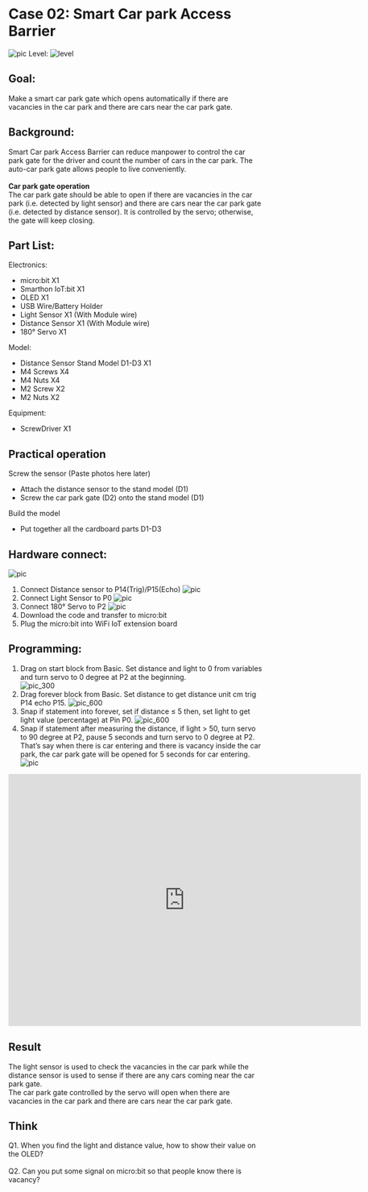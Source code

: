# Case 02: Smart Car park Access Barrier

![pic](images/Case2_01.png)
Level: ![level](images/level2.png)

## Goal:
Make a smart car park gate which opens automatically if there are vacancies in the car park and there are cars near the car park gate.

## Background:

Smart Car park Access Barrier can reduce manpower to control the car park gate for the driver and count the number of cars in the car park. The auto-car park gate allows people to live conveniently.
<BR>
<BR>
<B>Car park gate operation</B><BR>
The car park gate should be able to open if there are vacancies in the car park (i.e. detected by light sensor) and there are cars near the car park gate (i.e. detected by distance sensor). It is controlled by the servo; otherwise, the gate will keep closing.


## Part List:

Electronics:
* micro:bit X1
* Smarthon IoT:bit X1
* OLED X1
* USB Wire/Battery Holder
* Light Sensor X1 (With Module wire)
* Distance Sensor X1 (With Module wire)
* 180° Servo X1

Model:
* Distance Sensor Stand Model D1-D3 X1
* M4 Screws X4
* M4 Nuts X4
* M2 Screw X2
* M2 Nuts X2

Equipment:
* ScrewDriver X1

## Practical operation
Screw the sensor (Paste photos here later)
* Attach the distance sensor to the stand model (D1)
* Screw the car park gate (D2) onto the stand model (D1)

Build the model 
* Put together all the cardboard parts D1-D3

## Hardware connect:
![pic](images/Case2_06.png)
1. Connect Distance sensor to P14(Trig)/P15(Echo)
![pic](images/Case2_07.png)
2. Connect Light Sensor to P0
![pic](images/Case2_08.png)
3. Connect 180° Servo to P2
![pic](images/Case2_09.png)
4. Download the code and transfer to micro:bit
5. Plug the micro:bit into WiFi IoT extension board

## Programming:
1. Drag on start block from Basic. Set distance and light to 0 from variables and turn servo to 0 degree at P2 at the beginning.<BR>
![pic_300](images/Case2_02.png)
2. Drag forever block from Basic. Set distance to get distance unit cm trig P14 echo P15.
![pic_600](images/Case2_03.png)
3. Snap if statement into forever, set if distance ≤ 5 then, set light to get light value (percentage) at Pin P0.
![pic_600](images/Case2_04.png)
4. Snap if statement after measuring the distance, if light > 50, turn servo to 90 degree at P2, pause 5 seconds and turn servo to 0 degree at P2. <BR>That’s say when there is car entering and there is vacancy inside the car park, the car park gate will be opened for 5 seconds for car entering.
![pic](images/Case2_05.png)
<iframe width="700" height="500" frameborder="0" src="https://makecode.microbit.org/v2/#pub:_bCf1XwDEP7dq"></iframe>


## Result
The light sensor is used to check the vacancies in the car park while the distance sensor is used to sense if there are any cars coming near the car park gate. <BR>
The car park gate controlled by the servo will open when there are vacancies in the car park and there are cars near the car park gate.

## Think
Q1. When you find the light and distance value, how to show their value on the OLED?
<BR><BR>
Q2. Can you put some signal on micro:bit so that people know there is vacancy?
